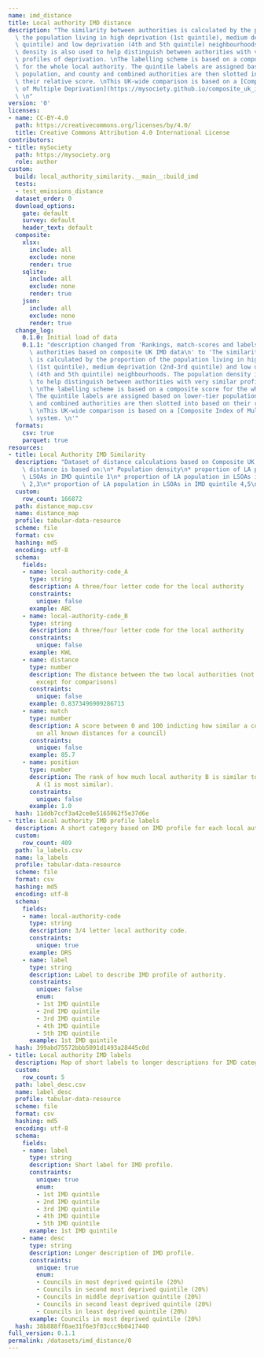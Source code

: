 ```yaml
---
name: imd_distance
title: Local authority IMD distance
description: "The similarity between authorities is calculated by the proportion of\
  \ the population living in high deprivation (1st quintile), medium deprivation (2nd-3rd\
  \ quintile) and low deprivation (4th and 5th quintile) neighbourhoods. The population\
  \ density is also used to help distinguish between authorities with very similar\
  \ profiles of deprivation. \nThe labelling scheme is based on a composite score\
  \ for the whole local authority. The quintile labels are assigned based on lower-tier\
  \ population, and county and combined authorities are then slotted into based on\
  \ their relative score. \nThis UK-wide comparison is based on a [Composite Index\
  \ of Multiple Deprivation](https://mysociety.github.io/composite_uk_imd) system.\
  \ \n"
version: '0'
licenses:
- name: CC-BY-4.0
  path: https://creativecommons.org/licenses/by/4.0/
  title: Creative Commons Attribution 4.0 International License
contributors:
- title: mySociety
  path: https://mysociety.org
  role: author
custom:
  build: local_authority_similarity.__main__:build_imd
  tests:
  - test_emissions_distance
  dataset_order: 0
  download_options:
    gate: default
    survey: default
    header_text: default
  composite:
    xlsx:
      include: all
      exclude: none
      render: true
    sqlite:
      include: all
      exclude: none
      render: true
    json:
      include: all
      exclude: none
      render: true
  change_log:
    0.1.0: Initial load of data
    0.1.1: "description changed from 'Rankings, match-scores and labels for local\
      \ authorities based on composite UK IMD data\n' to 'The similarity between authorities\
      \ is calculated by the proportion of the population living in high deprivation\
      \ (1st quintile), medium deprivation (2nd-3rd quintile) and low deprivation\
      \ (4th and 5th quintile) neighbourhoods. The population density is also used\
      \ to help distinguish between authorities with very similar profiles of deprivation.\
      \ \nThe labelling scheme is based on a composite score for the whole local authority.\
      \ The quintile labels are assigned based on lower-tier population, and county\
      \ and combined authorities are then slotted into based on their relative score.\
      \ \nThis UK-wide comparison is based on a [Composite Index of Multiple Deprivation](https://mysociety.github.io/composite_uk_imd)\
      \ system. \n'"
  formats:
    csv: true
    parquet: true
resources:
- title: Local Authority IMD Similarity
  description: "Dataset of distance calculations based on Composite UK IMD.\nThis\
    \ distance is based on:\n* Population density\n* proportion of LA population in\
    \ LSOAs in IMD quintile 1\n* proportion of LA population in LSOAs in IMD quintile\
    \ 2,3\n* proportion of LA population in LSOAs in IMD quintile 4,5\n"
  custom:
    row_count: 166872
  path: distance_map.csv
  name: distance_map
  profile: tabular-data-resource
  scheme: file
  format: csv
  hashing: md5
  encoding: utf-8
  schema:
    fields:
    - name: local-authority-code_A
      type: string
      description: A three/four letter code for the local authority
      constraints:
        unique: false
      example: ABC
    - name: local-authority-code_B
      type: string
      description: A three/four letter code for the local authority
      constraints:
        unique: false
      example: KWL
    - name: distance
      type: number
      description: The distance between the two local authorities (not meaningful
        except for comparisons)
      constraints:
        unique: false
      example: 0.8373496909286713
    - name: match
      type: number
      description: A score between 0 and 100 indicting how similar a council is (based
        on all known distances for a council)
      constraints:
        unique: false
      example: 85.7
    - name: position
      type: number
      description: The rank of how much local authority B is similar to local authority
        A (1 is most similar).
      constraints:
        unique: false
      example: 1.0
  hash: 11ddb7ccf3a42ce0e5165062f5e37d6e
- title: Local authority IMD profile labels
  description: A short category based on IMD profile for each local authority
  custom:
    row_count: 409
  path: la_labels.csv
  name: la_labels
  profile: tabular-data-resource
  scheme: file
  format: csv
  hashing: md5
  encoding: utf-8
  schema:
    fields:
    - name: local-authority-code
      type: string
      description: 3/4 letter local authority code.
      constraints:
        unique: true
      example: DRS
    - name: label
      type: string
      description: Label to describe IMD profile of authority.
      constraints:
        unique: false
        enum:
        - 1st IMD quintile
        - 2nd IMD quintile
        - 3rd IMD quintile
        - 4th IMD quintile
        - 5th IMD quintile
      example: 1st IMD quintile
  hash: 399abd75572bbb5091d1493a28445c0d
- title: Local authority IMD labels
  description: Map of short labels to longer descriptions for IMD categories.
  custom:
    row_count: 5
  path: label_desc.csv
  name: label_desc
  profile: tabular-data-resource
  scheme: file
  format: csv
  hashing: md5
  encoding: utf-8
  schema:
    fields:
    - name: label
      type: string
      description: Short label for IMD profile.
      constraints:
        unique: true
        enum:
        - 1st IMD quintile
        - 2nd IMD quintile
        - 3rd IMD quintile
        - 4th IMD quintile
        - 5th IMD quintile
      example: 1st IMD quintile
    - name: desc
      type: string
      description: Longer description of IMD profile.
      constraints:
        unique: true
        enum:
        - Councils in most deprived quintile (20%)
        - Councils in second most deprived quintile (20%)
        - Councils in middle deprivation quintile (20%)
        - Councils in second least deprived quintile (20%)
        - Councils in least deprived quintile (20%)
      example: Councils in most deprived quintile (20%)
  hash: 38b888ff0ae31f6e3f03ccc9b0417440
full_version: 0.1.1
permalink: /datasets/imd_distance/0
---
```

